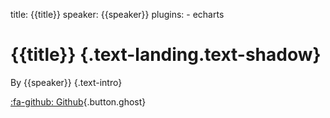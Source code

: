 title: {{title}}
speaker: {{speaker}}
plugins:
    - echarts

<slide class="bg-black-blue aligncenter" image="https://source.unsplash.com/C1HhAQrbykQ/ .dark">

# {{title}} {.text-landing.text-shadow}

By {{speaker}} {.text-intro}

[:fa-github: Github](https://github.com/ksky521/nodeppt){.button.ghost}